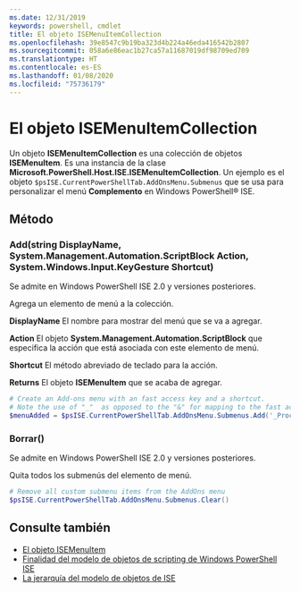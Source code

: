 ```yaml
---
ms.date: 12/31/2019
keywords: powershell, cmdlet
title: El objeto ISEMenuItemCollection
ms.openlocfilehash: 39e8547c9b19ba323d4b224a46eda416542b2807
ms.sourcegitcommit: 058a6e86eac1b27ca57a11687019df98709ed709
ms.translationtype: HT
ms.contentlocale: es-ES
ms.lasthandoff: 01/08/2020
ms.locfileid: "75736179"
---
```

# <a name="the-isemenuitemcollection-object"></a>El objeto ISEMenuItemCollection

Un objeto **ISEMenuItemCollection** es una colección de objetos **ISEMenuItem**. Es una instancia de la clase **Microsoft.PowerShell.Host.ISE.ISEMenuItemCollection**. Un ejemplo es el objeto `$psISE.CurrentPowerShellTab.AddOnsMenu.Submenus` que se usa para personalizar el menú **Complemento** en Windows PowerShell® ISE.

## <a name="method"></a>Método

### <a name="addstring-displayname-systemmanagementautomationscriptblock-action-systemwindowsinputkeygesture-shortcut-"></a>Add\(string DisplayName, System.Management.Automation.ScriptBlock Action, System.Windows.Input.KeyGesture Shortcut\)

Se admite en Windows PowerShell ISE 2.0 y versiones posteriores.

Agrega un elemento de menú a la colección.

**DisplayName** El nombre para mostrar del menú que se va a agregar.

**Action** El objeto **System.Management.Automation.ScriptBlock** que especifica la acción que está asociada con este elemento de menú.

**Shortcut** El método abreviado de teclado para la acción.

**Returns** El objeto **ISEMenuItem** que se acaba de agregar.

```powershell
# Create an Add-ons menu with an fast access key and a shortcut.
# Note the use of "_"  as opposed to the "&" for mapping to the fast access key letter for the menu item.
$menuAdded = $psISE.CurrentPowerShellTab.AddOnsMenu.Submenus.Add('_Process', {Get-Process}, 'Alt+P')
```

### <a name="clear"></a>Borrar\(\)

Se admite en Windows PowerShell ISE 2.0 y versiones posteriores.

Quita todos los submenús del elemento de menú.

```powershell
# Remove all custom submenu items from the AddOns menu
$psISE.CurrentPowerShellTab.AddOnsMenu.Submenus.Clear()
```

## <a name="see-also"></a>Consulte también

- [El objeto ISEMenuItem](The-ISEMenuItem-Object.md)
- [Finalidad del modelo de objetos de scripting de Windows PowerShell ISE](Purpose-of-the-Windows-PowerShell-ISE-Scripting-Object-Model.md)
- [La jerarquía del modelo de objetos de ISE](The-ISE-Object-Model-Hierarchy.md)
